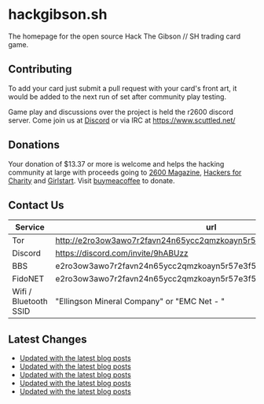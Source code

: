 # hackgibson.sh
The homepage for the open source Hack The Gibson // SH trading card game.


## Contributing

To add your card just submit a pull request with your card's front art, it would be added to the next run of set after community play testing.

Game play and discussions over the project is held the r2600 discord server. Come join us at [Discord](https://discord.com/invite/9hABUzz) or via IRC at https://www.scuttled.net/


## Donations

Your donation of $13.37 or more is welcome and helps the hacking community at large with proceeds going to [2600 Magazine](https://2600.com/), [Hackers for Charity](https://hackersforcharity.org) and [Girlstart](https://girlstart.org).  Visit [buymeacoffee](https://www.buymeacoffee.com/hackgibson.sh) to donate.


## Contact Us

Service | url
-|-
Tor | http://e2ro3ow3awo7r2favn24n65ycc2qmzkoayn5r57e3f56nvjwdcgg32ad.onion
Discord | https://discord.com/invite/9hABUzz
BBS | e2ro3ow3awo7r2favn24n65ycc2qmzkoayn5r57e3f56nvjwdcgg32ad.onion:23
FidoNET | e2ro3ow3awo7r2favn24n65ycc2qmzkoayn5r57e3f56nvjwdcgg32ad.onion:24554
Wifi / Bluetooth SSID | "Ellingson Mineral Company" or "EMC Net - <fidonet address>"

## Latest Changes
<!-- BLOG-POST-LIST:START -->
- [Updated with the latest blog posts](https://github.com/DFW2600/hackgibson.sh/commit/731062b6d3293cdc029afd5b28e41eedf34e0f25)
- [Updated with the latest blog posts](https://github.com/DFW2600/hackgibson.sh/commit/65dbf7cc05a0ab76e8c545cc2692bb9af04bcdbd)
- [Updated with the latest blog posts](https://github.com/DFW2600/hackgibson.sh/commit/3959925b016d822d8d9e6c2fcbe7e64e4a702a32)
- [Updated with the latest blog posts](https://github.com/DFW2600/hackgibson.sh/commit/c012156b823c97ab81ea64e7202d7e0edb8b3080)
- [Updated with the latest blog posts](https://github.com/DFW2600/hackgibson.sh/commit/11f33b1eae4bc3be7ecf4468571760e8d33a7551)
<!-- BLOG-POST-LIST:END -->

